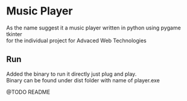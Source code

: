 # Music Player

As the name suggest it a music player written in python using pygame tkinter 
<br> for the individual project for Advaced Web Technologies


## Run
Added the binary to run it directly just plug and play.
<br> Binary can be found under dist folder with name of player.exe


@TODO README